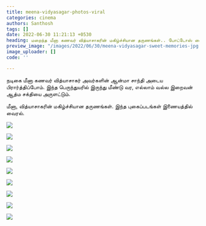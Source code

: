 ```yaml
---
title: meena-vidyasagar-photos-viral
categories: cinema
authors: Santhosh
tags: []
date: 2022-06-30 11:21:13 +0530
heading: மறைந்த மீனா கணவர் வித்யாசாகரின் மகிழ்ச்சியான தருணங்கள்.. போட்டோஸ் வைரல்..!
preview_image: "/images/2022/06/30/meena-vidyasagar-sweet-memories-jpg.jpeg"
image_uploader: []
code: ''

---
```

நடிகை மீனா கணவர் வித்யாசாகர் அவர்களின் ஆன்மா சாந்தி அடைய பிரார்த்திப்போம். இந்த பெருந்துயரில் இருந்து மீண்டு வர, எல்லாம் வல்ல இறைவன் ஆத்ம சக்தியை அருளட்டும்.

மீனா, வித்யாசாகரின் மகிழ்ச்சியான தருணங்கள். இந்த புகைப்படங்கள் இணையத்தில் வைரல்.

![](/images/2022/06/30/meena-vidyasagar-5-jpg.jpeg)

![](/images/2022/06/30/meena-vidyasagar-8-jpg.jpeg)

![](/images/2022/06/30/meena-vidyasagar-6-jpg.jpeg)

![](/images/2022/06/30/meena-vidyasagar-2-jpg.jpeg)

![](/images/2022/06/30/meena-vidyasagar-1-jpg.jpeg)

![](/images/2022/06/30/meena-vidyasagar-4-jpg.jpeg)

![](/images/2022/06/30/meena-vidyasagar-7-jpg.jpeg)

![](/images/2022/06/30/meena-vidyasagar-9-jpg.jpeg)

![](/images/2022/06/30/meena-vidyasagar-3-jpg.jpeg)
